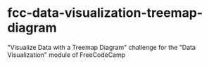 # fcc-data-visualization-treemap-diagram
"Visualize Data with a Treemap Diagram" challenge for the "Data Visualization" module of FreeCodeCamp
